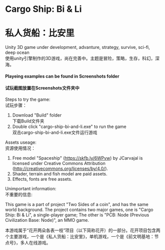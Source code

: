 # Cargo Ship: Bi & Li
# 私人货船：比安里
 Unity 3D game under development, advanture, strategy, survive, sci-fi, deep ocean  
 使用unity引擎制作的3D游戏，尚在完善中。主题是冒险，策略，生存，科幻，深海。 


#### Playeing examples can be found in Screenshots folder  
#### 试玩截图放置在Screenshots文件夹中  


Steps to try the game:  
试玩步骤： 
 1. Download "Build" folder  
 下载Build文件夹  
 2. Double click "cargo-ship-bi-and-li.exe" to run the game  
 双击cargo-ship-bi-and-li.exe文件运行游戏  


Assets useage:  
资源使用情况：
 1. Free model "Spaceship" (https://skfb.ly/6WPvw) by JCarvajal is licensed under Creative Commons Attribution (http://creativecommons.org/licenses/by/4.0/).  
 2. Shader, terrain and fish model are paid assets.  
 3. Effects, fonts are free assets.  


Unimportant information:  
不重要的信息:  

This game is a part of project "Two Sides of a coin", and has the same world background. The project contains two major games, one is "Cargo Ship: Bi & Li", a single-player game; The other is "PCB: Node (Previous Civilization Base: Node)", an MMO game.  

本游戏属于“花开两朵各表一枝”项目（以下简称花开）的一部分。花开项目包含两个主要游戏，一个是《私人货船：比安里》，单机游戏，一个是《前文明基地：节点号》，多人在线游戏。 


